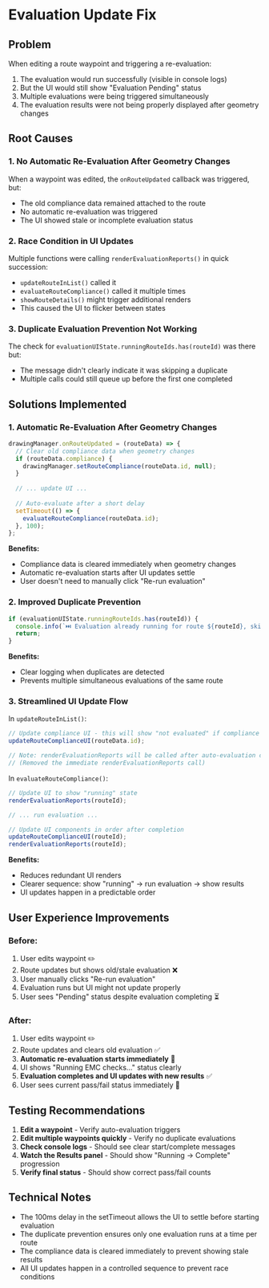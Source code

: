 # Evaluation Update Fix

## Problem

When editing a route waypoint and triggering a re-evaluation:
1. The evaluation would run successfully (visible in console logs)
2. But the UI would still show "Evaluation Pending" status
3. Multiple evaluations were being triggered simultaneously
4. The evaluation results were not being properly displayed after geometry changes

## Root Causes

### 1. **No Automatic Re-Evaluation After Geometry Changes**
When a waypoint was edited, the `onRouteUpdated` callback was triggered, but:
- The old compliance data remained attached to the route
- No automatic re-evaluation was triggered
- The UI showed stale or incomplete evaluation status

### 2. **Race Condition in UI Updates**
Multiple functions were calling `renderEvaluationReports()` in quick succession:
- `updateRouteInList()` called it
- `evaluateRouteCompliance()` called it multiple times
- `showRouteDetails()` might trigger additional renders
- This caused the UI to flicker between states

### 3. **Duplicate Evaluation Prevention Not Working**
The check for `evaluationUIState.runningRouteIds.has(routeId)` was there but:
- The message didn't clearly indicate it was skipping a duplicate
- Multiple calls could still queue up before the first one completed

## Solutions Implemented

### 1. **Automatic Re-Evaluation After Geometry Changes**
```javascript
drawingManager.onRouteUpdated = (routeData) => {
  // Clear old compliance data when geometry changes
  if (routeData.compliance) {
    drawingManager.setRouteCompliance(routeData.id, null);
  }
  
  // ... update UI ...
  
  // Auto-evaluate after a short delay
  setTimeout(() => {
    evaluateRouteCompliance(routeData.id);
  }, 100);
};
```

**Benefits:**
- Compliance data is cleared immediately when geometry changes
- Automatic re-evaluation starts after UI updates settle
- User doesn't need to manually click "Re-run evaluation"

### 2. **Improved Duplicate Prevention**
```javascript
if (evaluationUIState.runningRouteIds.has(routeId)) {
  console.info(`⏭️ Evaluation already running for route ${routeId}, skipping duplicate request`);
  return;
}
```

**Benefits:**
- Clear logging when duplicates are detected
- Prevents multiple simultaneous evaluations of the same route

### 3. **Streamlined UI Update Flow**
In `updateRouteInList()`:
```javascript
// Update compliance UI - this will show "not evaluated" if compliance was cleared
updateRouteComplianceUI(routeData.id);

// Note: renderEvaluationReports will be called after auto-evaluation completes
// (Removed the immediate renderEvaluationReports call)
```

In `evaluateRouteCompliance()`:
```javascript
// Update UI to show "running" state
renderEvaluationReports(routeId);

// ... run evaluation ...

// Update UI components in order after completion
updateRouteComplianceUI(routeId);
renderEvaluationReports(routeId);
```

**Benefits:**
- Reduces redundant UI renders
- Clearer sequence: show "running" → run evaluation → show results
- UI updates happen in a predictable order

## User Experience Improvements

### Before:
1. User edits waypoint ✏️
2. Route updates but shows old/stale evaluation ❌
3. User manually clicks "Re-run evaluation" 
4. Evaluation runs but UI might not update properly
5. User sees "Pending" status despite evaluation completing ⏳

### After:
1. User edits waypoint ✏️
2. Route updates and clears old evaluation ✅
3. **Automatic re-evaluation starts immediately** 🔄
4. UI shows "Running EMC checks..." status clearly
5. **Evaluation completes and UI updates with new results** ✅
6. User sees current pass/fail status immediately 🎯

## Testing Recommendations

1. **Edit a waypoint** - Verify auto-evaluation triggers
2. **Edit multiple waypoints quickly** - Verify no duplicate evaluations
3. **Check console logs** - Should see clear start/complete messages
4. **Watch the Results panel** - Should show "Running → Complete" progression
5. **Verify final status** - Should show correct pass/fail counts

## Technical Notes

- The 100ms delay in the setTimeout allows the UI to settle before starting evaluation
- The duplicate prevention ensures only one evaluation runs at a time per route
- The compliance data is cleared immediately to prevent showing stale results
- All UI updates happen in a controlled sequence to prevent race conditions
